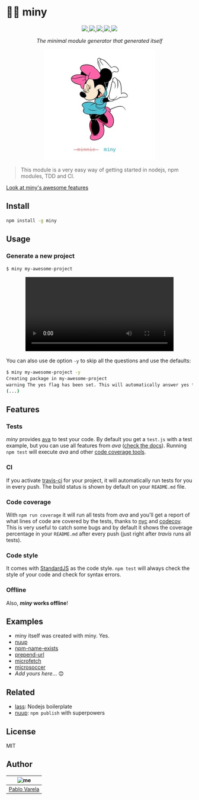 # 💁🏻 miny

<p align="center">
  <a href="https://travis-ci.org/pablopunk/miny"><img src="https://img.shields.io/travis/pablopunk/miny.svg" /> </a>
  <a href="https://codecov.io/gh/pablopunk/miny"><img src="https://img.shields.io/codecov/c/github/pablopunk/miny.svg" /> </a>
  <a href="https://standardjs.com/"><img src="https://img.shields.io/badge/code_style-standard-brightgreen.svg" /> </a>
  <a href="https://github.com/pablopunk/miny"><img src="https://img.shields.io/badge/made_with-miny-1eced8.svg" /> </a>
  <a href="https://www.npmjs.com/package/miny"><img src="https://img.shields.io/npm/dt/miny.svg" /></a>
</p>

<p align="center">
  <i>The minimal module generator that generated itself</i>
</p>
<p align="center">
  <img src="https://github.com/pablopunk/art/raw/master/miny/miny.jpg" />
</p>

> This module is a very easy way of getting started in nodejs, npm modules, TDD and CI.


[Look at miny's awesome features](#features)


## Install

```bash
npm install -g miny
```


## Usage

### Generate a new project

```bash
$ miny my-awesome-project
```

<p align="center">
  <video src="https://file-ivueiizzkg.now.sh/" width="400px"></video>
</p>

You can also use de option `-y` to skip all the questions and use the defaults:

```bash
$ miny my-awesome-project -y
Creating package in my-awesome-project
warning The yes flag has been set. This will automatically answer yes to all questions which may have security implications.
(...)
```

## Features

### Tests

*miny* provides [ava](https://github.com/avajs/ava) to test your code. By default you get a `test.js` with a test example, but you can use all features from *ava* ([check the docs](https://github.com/avajs/ava)). Running `npm test` will execute *ava* and other [code coverage tools](#code-coverage).

### CI

If you activate [travis-ci](https://travis-ci.org/) for your project, it will automatically run tests for you in every push. The build status is shown by default on your `README.md` file.

### Code coverage

With `npm run coverage` it will run all tests from *ava* and you'll get a report of what lines of code are covered by the tests, thanks to [nyc](https://github.com/istanbuljs/nyc) and [codecov](https://codecov.io/). This is very useful to catch some bugs and by default it shows the coverage percentage in your `README.md` after every push (just right after *travis* runs all tests).

### Code style

It comes with [StandardJS](https://standardjs.com/) as the code style. `npm test` will always check the style of your code and check for syntax errors.

### Offline

Also, **_miny_ works offline**!


## Examples

* miny itself was created with miny. Yes.
* [nuup](https://github.com/pablopunk/nuup)
* [npm-name-exists](https://github.com/pablopunk/npm-name-exists)
* [prepend-url](https://github.com/pablopunk/prepend-url)
* [microfetch](https://github.com/pablopunk/microfetch)
* [microsoccer](https://github.com/pablopunk/microsoccer)
* _Add yours here_... 😊

## Related

* [lass](https://lass.js.org): Nodejs boilerplate
* [nuup](https://github.com/pablopunk/nuup): `npm publish` with superpowers


## License

MIT


## Author

| ![me](https://gravatar.com/avatar/fa50aeff0ddd6e63273a068b04353d9d?size=100) |
| ---------------------------------------------------------------------------- |
| [Pablo Varela](https://pablo.life)                                            |

